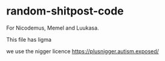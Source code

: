 # random-shitpost-code
For Nicodemus, Memel and Luukasa.

This file has ligma

we use the nigger licence
https://plusnigger.autism.exposed/

